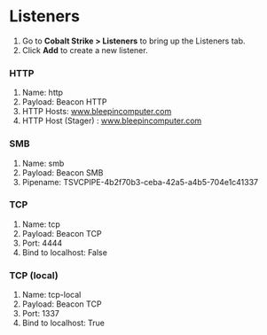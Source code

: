 # Listeners

1. Go to **Cobalt Strike > Listeners** to bring up the Listeners tab.
2. Click **Add** to create a new listener.

### HTTP <a href="#http" id="http"></a>

1. Name: http
2. Payload: Beacon HTTP
3. HTTP Hosts: www.bleepincomputer.com
4. HTTP Host (Stager) : www.bleepincomputer.com

### SMB <a href="#smb" id="smb"></a>

1. Name: smb
2. Payload: Beacon SMB
3. Pipename: TSVCPIPE-4b2f70b3-ceba-42a5-a4b5-704e1c41337

### TCP <a href="#tcp" id="tcp"></a>

1. Name: tcp
2. Payload: Beacon TCP
3. Port: 4444
4. Bind to localhost: False

### TCP (local) <a href="#tcp-local" id="tcp-local"></a>

1. Name: tcp-local
2. Payload: Beacon TCP
3. Port: 1337
4. Bind to localhost: True

